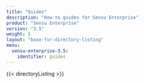 ```yaml
---
title: "Guides"
description: "How-to guides for Sensu Enterprise"
product: "Sensu Enterprise"
version: "3.5"
weight: 5
layout: "base-for-directory-listing"
menu:
  sensu-enterprise-3.5:
    identifier: guides
---
```


{{< directoryListing >}}
